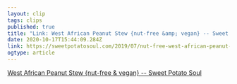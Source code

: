 ```yaml
---
layout: clip 
tags: clips 
published: true 
title: "Link: West African Peanut Stew {nut-free &amp; vegan} -- Sweet Potato Soul" 
date: 2020-10-17T15:44:09.284Z 
link: https://sweetpotatosoul.com/2019/07/nut-free-west-african-peanut-stew.html?mc_cid=6acb2ee0af&mc_eid=7cd150aeda 
ogtype: article 
---
```

[West African Peanut Stew {nut-free &amp; vegan} -- Sweet Potato Soul](https://sweetpotatosoul.com/2019/07/nut-free-west-african-peanut-stew.html?mc_cid=6acb2ee0af&mc_eid=7cd150aeda) 

